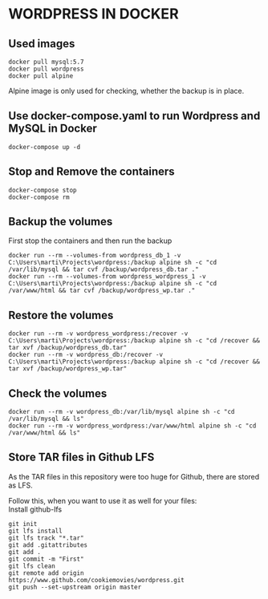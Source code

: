 # WORDPRESS IN DOCKER

## Used images

```
docker pull mysql:5.7
docker pull wordpress
docker pull alpine
```

Alpine image is only used for checking, whether the backup is in place.  

## Use docker-compose.yaml to run Wordpress and MySQL in Docker

```
docker-compose up -d
```

## Stop and Remove the containers

```
docker-compose stop
docker-compose rm
```

## Backup the volumes 

First stop the containers and then run the backup

```
docker run --rm --volumes-from wordpress_db_1 -v C:\Users\marti\Projects\wordpress:/backup alpine sh -c "cd /var/lib/mysql && tar cvf /backup/wordpress_db.tar ."
docker run --rm --volumes-from wordpress_wordpress_1 -v C:\Users\marti\Projects\wordpress:/backup alpine sh -c "cd /var/www/html && tar cvf /backup/wordpress_wp.tar ."
```

## Restore the volumes

```
docker run --rm -v wordpress_wordpress:/recover -v C:\Users\marti\Projects\wordpress:/backup alpine sh -c "cd /recover && tar xvf /backup/wordpress_db.tar"
docker run --rm -v wordpress_db:/recover -v C:\Users\marti\Projects\wordpress:/backup alpine sh -c "cd /recover && tar xvf /backup/wordpress_wp.tar"
```

## Check the volumes

```
docker run --rm -v wordpress_db:/var/lib/mysql alpine sh -c "cd /var/lib/mysql && ls"
docker run --rm -v wordpress_wordpress:/var/www/html alpine sh -c "cd /var/www/html && ls"
```

## Store TAR files in Github LFS

As the TAR files in this repository were too huge for Github, there are stored as LFS.  

Follow this, when you want to use it as well for your files:  
Install github-lfs  

```
git init
git lfs install
git lfs track "*.tar"
git add .gitattributes
git add .
git commit -m "First"
git lfs clean
git remote add origin https://www.github.com/cookiemovies/wordpress.git
git push --set-upstream origin master
```
